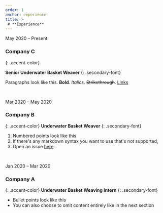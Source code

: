 ```yaml
---
order: 1
anchor: experience
title: >
 # **Experience**
---
```


May 2020 – Present

### **Company C**
{: .accent-color}
<!-- {: .accent-color} applies the accent color -->

**Senior Underwater Basket Weaver**
{: .secondary-font}
<!--{: .secondary-font} applies the secondary font -->

Paragraphs look like this. **Bold**. *Italics*. ~~Strikethrough~~. [Links](https://example.com)

<br/> <!-- separate each entry with a line break-->

Mar 2020 – May 2020
### **Company B**
{: .accent-color}
**Underwater Basket Weaver**
{: .secondary-font}
1. Numbered points look like this
2. If there's any markdown syntax you want to use that's not supported,
3. Open an issue [here](https://github.com/afterdusk/namecard)

<br/>

Jan 2020 – Mar 2020
### **Company A**
{: .accent-color}
**Underwater Basket Weaving Intern**
{: .secondary-font}
- Bullet points look like this
- You can also choose to omit content entirely like in the next section
